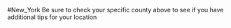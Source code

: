 #New_York
 Be sure to check your specific county above to see if you have additional tips for your location